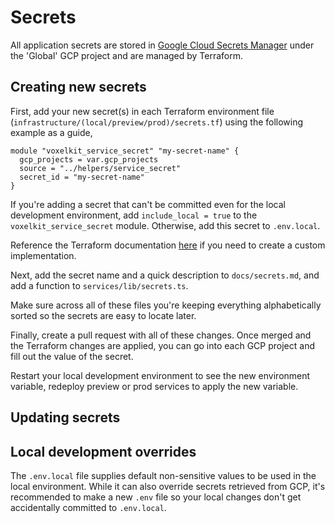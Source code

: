 # Secrets

All application secrets are stored in [Google Cloud Secrets Manager](https://cloud.google.com/secret-manager) under the 'Global' GCP project and are managed by Terraform.

## Creating new secrets

First, add your new secret(s) in each Terraform environment file (`infrastructure/(local/preview/prod)/secrets.tf`) using the following example as a guide,

```hcl
module "voxelkit_service_secret" "my-secret-name" {
  gcp_projects = var.gcp_projects
  source = "../helpers/service_secret" 
  secret_id = "my-secret-name"
}
```

If you're adding a secret that can't be committed even for the local development environment, add `include_local = true` to the `voxelkit_service_secret` module. Otherwise, add this secret to `.env.local`.

Reference the Terraform documentation [here](https://registry.terraform.io/providers/hashicorp/google/latest/docs/resources/secret_manager_secret) if you need to create a custom implementation.

<!-- TODO: Adding to Cloud Run services -->

Next, add the secret name and a quick description to `docs/secrets.md`, and add a function to `services/lib/secrets.ts`.

Make sure across all of these files you're keeping everything alphabetically sorted so the secrets are easy to locate later.

Finally, create a pull request with all of these changes. Once merged and the Terraform changes are applied, you can go into each GCP project and fill out the value of the secret.

Restart your local development environment to see the new environment variable, redeploy preview or prod services to apply the new variable.

## Updating secrets


## Local development overrides

The `.env.local` file supplies default non-sensitive values to be used in the local environment. While it can also override secrets retrieved from GCP, it's recommended to make a new `.env` file so your local changes don't get accidentally committed to `.env.local`.